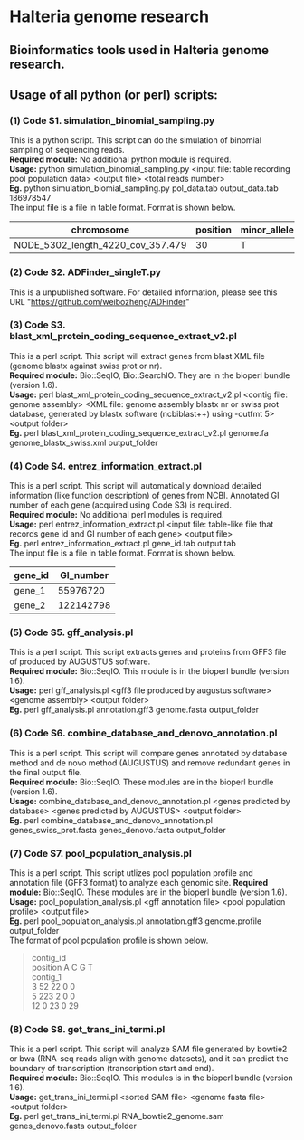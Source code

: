 # Halteria genome research
## Bioinformatics tools used in Halteria genome research.  
## Usage of all python (or perl) scripts:  
### (1) Code S1. simulation_binomial_sampling.py  
This is a python script. This script can do the simulation of binomial sampling of sequencing reads.  
**Required module:** No additional python module is required.  
**Usage:** python simulation_binomial_sampling.py \<input file: table recording pool population data\> \<output file\> \<total reads number\>   
  **Eg.** python simulation_biomial_sampling.py pol_data.tab output_data.tab 186978547  
The input file is a file in table format. Format is shown below.  

|chromosome|position|minor_allele|MAF|major_allele|MAAF|position_type|poly_type|reads_num|gene|
|---|---|---|---|---|---|---|---|---|---|
|NODE_5302_length_4220_cov_357.479|30|T|0.264044943820225|A|0.69873595505618|inter_genic|bi|1424|NULL|  

### (2) Code S2. ADFinder_singleT.py  
This is a unpublished software. For detailed information, please see this URL "https://github.com/weibozheng/ADFinder"  

### (3) Code S3. blast_xml_protein_coding_sequence_extract_v2.pl  
This is a perl script. This script will extract genes from blast XML file (genome blastx against swiss prot or nr).  
**Required module:** Bio::SeqIO, Bio::SearchIO. They are in the bioperl bundle (version 1.6).  
**Usage:** perl blast_xml_protein_coding_sequence_extract_v2.pl \<contig file: genome assembly\> \<XML file: genome assembly blastx nr or swiss prot database, generated by blastx software (ncbiblast++) using -outfmt 5\> \<output folder\>   
  **Eg.** perl blast_xml_protein_coding_sequence_extract_v2.pl genome.fa genome_blastx_swiss.xml output_folder  
  
### (4) Code S4. entrez_information_extract.pl  
This is a perl script. This script will automatically download detailed information (like function description) of genes from NCBI. Annotated GI number of each gene (acquired using Code S3) is required.    
**Required module:** No additional perl modules is required.  
**Usage:** perl entrez_information_extract.pl \<input file: table-like file that records gene id and GI number of each gene\> \<output file\>   
  **Eg.** perl entrez_information_extract.pl gene_id.tab output.tab   
The input file is a file in table format. Format is shown below.

|gene_id|GI_number|
|---|---|
|gene_1|55976720|
|gene_2|122142798|
  
### (5) Code S5. gff_analysis.pl  
This is a perl script. This script extracts genes and proteins from GFF3 file of produced by AUGUSTUS software.  
**Required module:** Bio::SeqIO. This module is in the bioperl bundle (version 1.6).  
**Usage:** perl gff_analysis.pl \<gff3 file produced by augustus software\> \<genome assembly\> \<output folder\>   
  **Eg.** perl gff_analysis.pl annotation.gff3 genome.fasta output_folder   
    
### (6) Code S6. combine_database_and_denovo_annotation.pl 
This is a perl script. This script will compare genes annotated by database method and de novo method (AUGUSTUS) and remove redundant genes in the final output file.  
**Required module:** Bio::SeqIO. These modules are in the bioperl bundle (version 1.6).  
**Usage:** combine_database_and_denovo_annotation.pl \<genes predicted by database\> \<genes predicted by AUGUSTUS\> \<output folder\>   
  **Eg.** perl combine_database_and_denovo_annotation.pl genes_swiss_prot.fasta genes_denovo.fasta output_folder  
  
### (7) Code S7. pool_population_analysis.pl 
This is a perl script. This script utlizes pool population profile and annotation file (GFF3 format) to analyze each genomic site. 
**Required module:** Bio::SeqIO. These modules are in the bioperl bundle (version 1.6).  
**Usage:** pool_population_analysis.pl \<gff annotation file\> \<pool population profile\> \<output file\>   
  **Eg.** perl pool_population_analysis.pl annotation.gff3 genome.profile output_folder  
The format of pool population profile is shown below.

>contig_id  
position A C G T  
>contig_1  
3 52 22 0 0  
5 223 2 0 0  
12 0 23 0 29  
  
### (8) Code S8. get_trans_ini_termi.pl 
This is a perl script. This script will analyze SAM file generated by bowtie2 or bwa (RNA-seq reads align with genome datasets), and it can predict the boundary of transcription (transcription start and end).  
**Required module:** Bio::SeqIO. This modules is in the bioperl bundle (version 1.6).  
**Usage:** get_trans_ini_termi.pl \<sorted SAM file\> \<genome fasta file\> \<output folder\>   
  **Eg.** perl get_trans_ini_termi.pl RNA_bowtie2_genome.sam genes_denovo.fasta output_folder  
